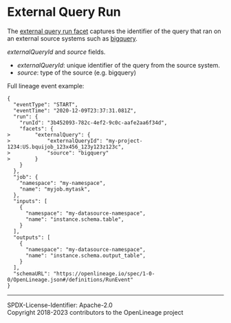 # External Query Run

The [external query run facet](ExternalQueryRunFacet.json) captures the identifier of the query that ran on an external
source systems such as [bigquery](https://cloud.google.com/bigquery).

_externalQueryId_ and _source_ fields.

- _externalQueryId_: unique identifier of the query from the source system.
- _source_: type of the source (e.g. bigquery)

Full lineage event example:

```
{
  "eventType": "START",
  "eventTime": "2020-12-09T23:37:31.081Z",
  "run": {
    "runId": "3b452093-782c-4ef2-9c0c-aafe2aa6f34d",
    "facets": {
>        "externalQuery": {
>            "externalQueryId": "my-project-1234:US.bquijob_123x456_123y123z123c",
>            "source": "bigquery"
>        }
    }
  },
  "job": {
    "namespace": "my-namespace",
    "name": "myjob.mytask",
  },
  "inputs": [
    {
      "namespace": "my-datasource-namespace",
      "name": "instance.schema.table",
    }
  ],
  "outputs": [
    {
      "namespace": "my-datasource-namespace",
      "name": "instance.schema.output_table",
    }
  ],
  "schemaURL": "https://openlineage.io/spec/1-0-0/OpenLineage.json#/definitions/RunEvent"
}
```

---

SPDX-License-Identifier: Apache-2.0\
Copyright 2018-2023 contributors to the OpenLineage project

